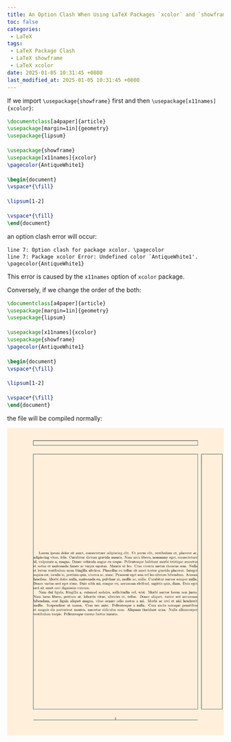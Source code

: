 ```yaml
---
title: An Option Clash When Using LaTeX Packages `xcolor` and `showframe` Simultaneously
toc: false
categories:
 - LaTeX
tags:
 - LaTeX Package Clash
 - LaTeX showframe
 - LaTeX xcolor
date: 2025-01-05 10:31:45 +0800
last_modified_at: 2025-01-05 10:31:45 +0800
---
```


If we import  `\usepackage{showframe}` first and then `\usepackage[x11names]{xcolor}`:

```latex
\documentclass[a4paper]{article}
\usepackage[margin=1in]{geometry}
\usepackage{lipsum}

\usepackage{showframe}
\usepackage[x11names]{xcolor}
\pagecolor{AntiqueWhite1}

\begin{document}
\vspace*{\fill}

\lipsum[1-2]

\vspace*{\fill}
\end{document}
```

an option clash error will occur:

```
line 7: Option clash for package xcolor. \pagecolor
line 7: Package xcolor Error: Undefined color `AntiqueWhite1'. \pagecolor{AntiqueWhite1}
```

This error is caused by the `x11names` option of `xcolor` package.

Conversely, if we change the order of the both:

```latex
\documentclass[a4paper]{article}
\usepackage[margin=1in]{geometry}
\usepackage{lipsum}

\usepackage[x11names]{xcolor}
\usepackage{showframe}
\pagecolor{AntiqueWhite1}

\begin{document}
\vspace*{\fill}

\lipsum[1-2]

\vspace*{\fill}
\end{document}
```

the file will be compiled normally:

![img-1](https://raw.githubusercontent.com/HelloWorld-1017/blog-images-1/main/imgs/202501051036341.png)

